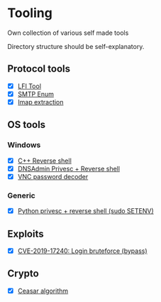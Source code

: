 # Tooling

Own collection of various self made tools

Directory structure should be self-explanatory.

## Protocol tools

- [X] [LFI Tool](protocol/http/lfi.py)  
- [X] [SMTP Enum](protocol/smtp/smtp_enum.py)  
- [X] [Imap extraction](protocol/imap/imapper.py)  

## OS tools

### Windows

- [X] [C++ Reverse shell](os/windows/revShell/revShell.cpp)  
- [X] [DNSAdmin Privesc + Reverse shell](os/windows/dnsadmin_to_system_shell/DnsPlug.cpp)  
- [X] [VNC password decoder](os/windows/VNCHexDecoder/Program.cs)  

### Generic

- [X] [Python privesc + reverse shell (sudo SETENV)](os/generic/CHANGE_ME.py)

## Exploits

- [X] [CVE-2019-17240: Login bruteforce (bypass)](exploits/CVE-2019-17240/bluteforce.py)

## Crypto

- [X] [Ceasar algorithm](crypto/ceasar/ceasar.py)